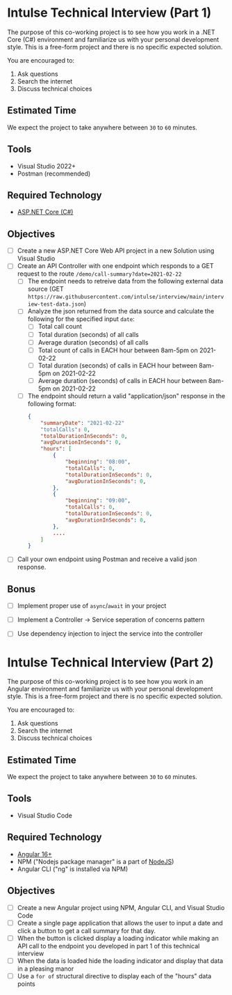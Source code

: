 # Intulse Technical Interview (Part 1)

The purpose of this co-working project is to see how you work in a .NET Core (C#) environment and familiarize us with your personal development style.  This is a free-form project and there is no specific expected solution. 

You are encouraged to:
1. Ask questions
2. Search the internet
3. Discuss technical choices

## Estimated Time
We expect the project to take anywhere between `30` to `60` minutes.

## Tools
- Visual Studio 2022+
- Postman (recommended)

## Required Technology
- [ASP.NET Core (C#)](https://docs.microsoft.com/en-us/aspnet/core/)

## Objectives

- [ ] Create a new ASP.NET Core Web API project in a new Solution using Visual Studio
- [ ] Create an API Controller with one endpoint which responds to a GET request to the route `/demo/call-summary?date=2021-02-22`
  - [ ] The endpoint needs to retreive data from the following external data source (GET `https://raw.githubusercontent.com/intulse/interview/main/interview-test-data.json`)
  - [ ] Analyze the json returned from the data source and calculate the following for the specified input `date`:
    - [ ] Total call count
    - [ ] Total duration (seconds) of all calls
    - [ ] Average duration (seconds) of all calls
    - [ ] Total count of calls in EACH hour between 8am-5pm on 2021-02-22
    - [ ] Total duration (seconds) of calls in EACH hour between 8am-5pm on 2021-02-22
    - [ ] Average duration (seconds) of calls in EACH hour between 8am-5pm on 2021-02-22
  - [ ] The endpoint should return a valid "application/json" response in the following format:
    ```json
    {
        "summaryDate": "2021-02-22"
        "totalCalls": 0,
        "totalDurationInSeconds": 0,
        "avgDurationInSeconds": 0,
        "hours": [
            {
                "beginning": "08:00",
                "totalCalls": 0,
                "totalDurationInSeconds": 0,
                "avgDurationInSeconds": 0,
            },
            {
                "beginning": "09:00",
                "totalCalls": 0,
                "totalDurationInSeconds": 0,
                "avgDurationInSeconds": 0,
            },
            ....
        ]
    }
    ```
- [ ] Call your own endpoint using Postman and receive a valid json response.

## Bonus

- [ ] Implement proper use of `async`/`await` in your project
- [ ] Implement a Controller -> Service seperation of concerns pattern
- [ ] Use dependency injection to inject the service into the controller


# Intulse Technical Interview (Part 2)

The purpose of this co-working project is to see how you work in an Angular environment and familiarize us with your personal development style.  This is a free-form project and there is no specific expected solution. 

You are encouraged to:
1. Ask questions
2. Search the internet
3. Discuss technical choices

## Estimated Time
We expect the project to take anywhere between `30` to `60` minutes.

## Tools
- Visual Studio Code

## Required Technology
- [Angular 16+](https://angular.dev)
- NPM ("Nodejs package manager" is a part of [NodeJS](https://nodejs.org))
- Angular CLI ("ng" is installed via NPM)

## Objectives

- [ ] Create a new Angular project using NPM, Angular CLI, and Visual Studio Code
- [ ] Create a single page application that allows the user to input a date and click a button to get a call summary for that day.
- [ ] When the button is clicked display a loading indicator while making an API call to the endpoint you developed in part 1 of this technical interview
- [ ] When the data is loaded hide the loading indicator and display that data in a pleasing manor
- [ ] Use a `for of` structural directive to display each of the "hours" data points
